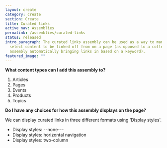 ```yaml
---
layout: create
category: create
section: Create
title: Curated links
active_nav: Assemblies
permalink: /assemblies/curated-links
status: released
intro_paragraph: The curated links assembly can be used as a way to manually
  select content to be linked off from on a page (as opposed to a collection
  assembly automatically bringing links in based on a keyword).
featured_image: ""
---
```

**What content types can I add this assembly to?**

1. Articles
2. Pages
3. Events
4. Products
5. Topics

**Do I have any choices for how this assembly displays on the page?**

We can display curated links in three different formats using 'Display styles'.

* Display styles: --none---
* Display styles: horizontal navigation
* Display styles: two-column